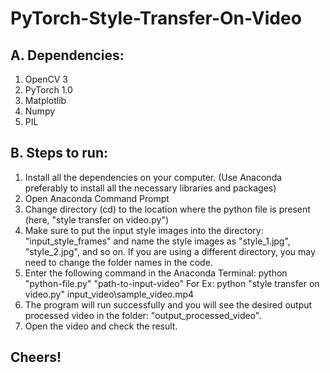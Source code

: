 # PyTorch-Style-Transfer-On-Video

## A. Dependencies:
1. OpenCV 3
2. PyTorch 1.0
3. Matplotlib
4. Numpy
5. PIL

## B. Steps to run:
1. Install all the dependencies on your computer. (Use Anaconda preferably to install all the necessary libraries and packages)
2. Open Anaconda Command Prompt
3. Change directory (cd) to the location where the python file is present (here, "style transfer on video.py")
4. Make sure to put the input style images into the directory: "input_style_frames" and name the style images as "style_1.jpg", "style_2.jpg", and so on. If you are using a different directory, you may need to change the folder names in the code.
5. Enter the following command in the Anaconda Terminal: python "python-file.py" "path-to-input-video"
  For Ex: python "style transfer on video.py" input_video\sample_video.mp4
6. The program will run successfully and you will see the desired output processed video in the folder: "output_processed_video".
7. Open the video and check the result.

## Cheers!
